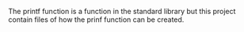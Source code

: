 The printf function is a function in the standard library but this project contain files of how the prinf function can be created.
